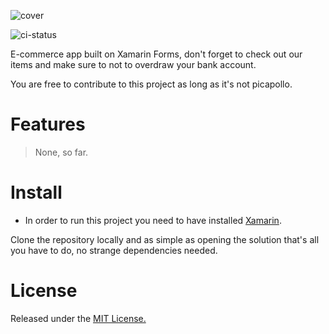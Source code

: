 ![cover](https://s30.postimg.org/jd8v60sz5/512_-_Play_Store.png)

![ci-status](https://www.bitrise.io/app/bb4aabbc957bd2b7.svg?token=SyPF95S59HZ_SUtXYLruaQ&branch=master)

E-commerce app built on Xamarin Forms, don't forget to check out our items and make sure to not to overdraw your bank account.

You are free to contribute to this project as long as it's not picapollo.

# Features

> None, so far.

# Install

* In order to run this project you need to have installed [Xamarin](https://www.xamarin.com/download-it?_bt=101035044668&_bk=xamarin&_bm=e&gclid=CjwKEAjw_PfGBRDW_sutqMbQsmMSJAAMpUapGQbqSL4rbvu_LuorvmJkytgHeit70r3wXztV_Q3i_BoC1rDw_wcB).

Clone the repository locally and as simple as opening the solution that's all you have to do, no strange dependencies needed.



# License

 Released under the [MIT License.](https://mit-license.org/)
